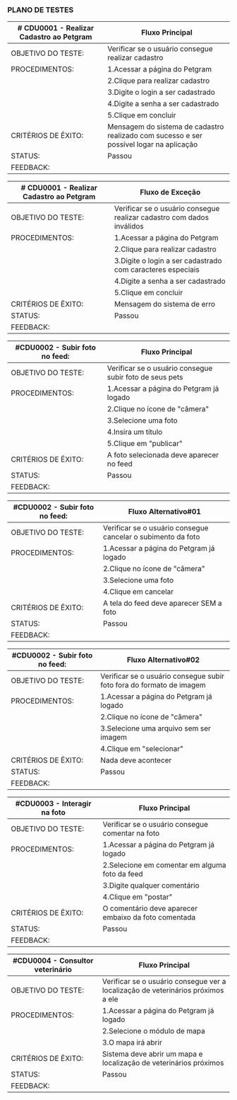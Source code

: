 ### PLANO DE TESTES

| # CDU0001 - Realizar Cadastro ao Petgram  | Fluxo Principal |                                                                   
|  -------------|--------------- |            
|OBJETIVO DO TESTE:|	Verificar se o usuário consegue realizar cadastro |                         
|PROCEDIMENTOS: | 1.Acessar a página do Petgram |
| | 2.Clique para realizar cadastro |
| | 3.Digite o login a ser cadastrado | 
| | 4.Digite a senha a ser cadastrado |
| | 5.Clique em concluir   | 
|CRITÉRIOS DE ÊXITO:| Mensagem do sistema de cadastro realizado com sucesso e ser possível logar na aplicação |
|STATUS: | Passou |    
|FEEDBACK: |  |  

| # CDU0001 - Realizar Cadastro ao Petgram  | Fluxo de Exceção |                                                                    
|  -------------|--------------- |            
|OBJETIVO DO TESTE:|	Verificar se o usuário consegue realizar cadastro com dados inválidos |                         
|PROCEDIMENTOS: | 1.Acessar a página do Petgram |
| | 2.Clique para realizar cadastro |
| | 3.Digite o login a ser cadastrado com caracteres especiais | 
| | 4.Digite a senha a ser cadastrado |
| | 5.Clique em concluir   | 
|CRITÉRIOS DE ÊXITO:| Mensagem do sistema de erro |
|STATUS: | Passou  |    
|FEEDBACK: |   |  

| #CDU0002 - Subir foto no feed:  |  Fluxo Principal |                                                                   
|  -------------|--------------- |            
|OBJETIVO DO TESTE:|	Verificar se o usuário consegue subir foto de seus pets |                         
|PROCEDIMENTOS: | 1.Acessar a página do Petgram já logado|
| | 2.Clique no ícone de "câmera" | 
| | 3.Selecione uma foto |
| | 4.Insira um título |
| | 5.Clique em "publicar" |
|CRITÉRIOS DE ÊXITO:| A foto selecionada deve aparecer no feed |
|STATUS: | Passou|
|FEEDBACK: |   |  

| #CDU0002 - Subir foto no feed:  | Fluxo Alternativo#01 |                                                                  
|  -------------|--------------- |            
|OBJETIVO DO TESTE:|	Verificar se o usuário consegue cancelar o subimento da foto |                         
|PROCEDIMENTOS: | 1.Acessar a página do Petgram já logado|
| | 2.Clique no ícone de "câmera" | 
| | 3.Selecione uma foto |
| | 4.Clique em cancelar |
|CRITÉRIOS DE ÊXITO:| A tela do feed deve aparecer SEM a foto |
|STATUS: | Passou  |   
|FEEDBACK: |   |  

| #CDU0002 - Subir foto no feed:  | Fluxo Alternativo#02 |                                                                    
|  -------------|--------------- |            
|OBJETIVO DO TESTE:|	Verificar se o usuário consegue subir foto fora do formato de imagem |                         
|PROCEDIMENTOS: | 1.Acessar a página do Petgram já logado|
| | 2.Clique no ícone de "câmera" | 
| | 3.Selecione uma arquivo sem ser imagem |
| | 4.Clique em "selecionar" |
|CRITÉRIOS DE ÊXITO:| Nada deve acontecer |
|STATUS: | Passou  |
|FEEDBACK: |   |  

| #CDU0003 - Interagir na foto | Fluxo Principal |                                                                   
|  -------------|--------------- |            
|OBJETIVO DO TESTE:|	Verificar se o usuário consegue comentar na foto |                         
|PROCEDIMENTOS: | 1.Acessar a página do Petgram já logado|
| | 2.Selecione em comentar em alguma foto da feed | 
| | 3.Digite qualquer comentário |
| | 4.Clique em "postar" |
|CRITÉRIOS DE ÊXITO:| O comentário deve aparecer embaixo da foto comentada |
|STATUS: | Passou  |
|FEEDBACK: |   |  


| #CDU0004 - Consultor veterinário | Fluxo Principal |                                                                   
|  -------------|--------------- |            
|OBJETIVO DO TESTE:|	Verificar se o usuário consegue ver a localização de veterinários próximos a ele |                         
|PROCEDIMENTOS: | 1.Acessar a página do Petgram já logado|
| | 2.Selecione o módulo de mapa | 
| | 3.O mapa irá abrir |
|CRITÉRIOS DE ÊXITO:| Sistema deve abrir um mapa e localização de veterinários próximos |
|STATUS: | Passou |
|FEEDBACK: |   |  

